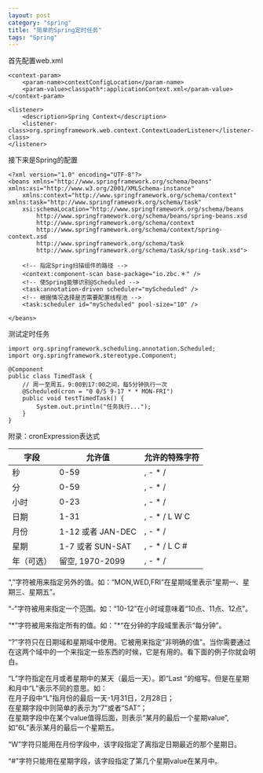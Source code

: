 ```yaml
---
layout: post
category: "spring"
title: "简单的Spring定时任务"
tags: "Spring"
---
```


首先配置web.xml  

    <context-param>
        <param-name>contextConfigLocation</param-name>
        <param-value>classpath*:applicationContext.xml</param-value>
    </context-param>
    
    <listener>
        <description>Spring Context</description>
        <listener-class>org.springframework.web.context.ContextLoaderListener</listener-class>
    </listener>

接下来是Spring的配置  

    <?xml version="1.0" encoding="UTF-8"?>
    <beans xmlns="http://www.springframework.org/schema/beans" xmlns:xsi="http://www.w3.org/2001/XMLSchema-instance"
        xmlns:context="http://www.springframework.org/schema/context" xmlns:task="http://www.springframework.org/schema/task"
        xsi:schemaLocation="http://www.springframework.org/schema/beans
            http://www.springframework.org/schema/beans/spring-beans.xsd
            http://www.springframework.org/schema/context
            http://www.springframework.org/schema/context/spring-context.xsd
            http://www.springframework.org/schema/task
            http://www.springframework.org/schema/task/spring-task.xsd">
    
        <!-- 指定Spring扫描组件的路径 -->
        <context:component-scan base-package="io.zbc.＊" />
        <!-- 使Spring能够识别@Scheduled -->
        <task:annotation-driven scheduler="myScheduled" />
        <!-- 根据情况选择是否需要配置线程池 -->
        <task:scheduler id="myScheduled" pool-size="10" />
    
    </beans>

测试定时任务

    import org.springframework.scheduling.annotation.Scheduled;
    import org.springframework.stereotype.Component;
    
    @Component
    public class TimedTask {
        // 周一至周五，9:00到17:00之间，每5分钟执行一次
        @Scheduled(cron = "0 0/5 9-17 * * MON-FRI")
        public void testTimedTask() {
            System.out.println("任务执行...");
        }
    }

附录：cronExpression表达式  

|字段|允许值|允许的特殊字符|
| --- | --- | --- |
|秒|0-59|, - * /
|分|0-59|, - * /
|小时|0-23|, - * /
|日期|1-31|, - * / L W C
|月份|1-12 或者 JAN-DEC|, - * /
|星期|1-7 或者 SUN-SAT|, - * / L C #
|年（可选）|留空, 1970-2099|, - * /


“,”字符被用来指定另外的值。如：“MON,WED,FRI”在星期域里表示”星期一、星期三、星期五”。  

“-”字符被用来指定一个范围。如：“10-12”在小时域意味着“10点、11点、12点”。  

“\*”字符被用来指定所有的值。如：”\*“在分钟的字段域里表示“每分钟”。  

“?”字符只在日期域和星期域中使用。它被用来指定“非明确的值”。当你需要通过在这两个域中的一个来指定一些东西的时候，它是有用的。看下面的例子你就会明白。  

“L”字符指定在月或者星期中的某天（最后一天）。即“Last ”的缩写。但是在星期和月中“L”表示不同的意思。如：  
在月子段中“L”指月份的最后一天-1月31日，2月28日；  
在星期字段中则简单的表示为“7”或者“SAT”；  
在星期字段中在某个value值得后面，则表示“某月的最后一个星期value”,如“6L”表示某月的最后一个星期五。  

“W”字符只能用在月份字段中，该字段指定了离指定日期最近的那个星期日。  

“#”字符只能用在星期字段，该字段指定了第几个星期value在某月中。  

